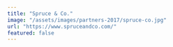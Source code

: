```yaml
---
title: "Spruce & Co."
image: "/assets/images/partners-2017/spruce-co.jpg"
url: "https://www.spruceandco.com/"
featured: false
---
```

